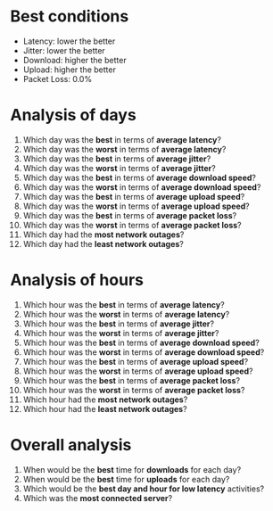 ﻿# **Best conditions**
- Latency: lower the better
- Jitter: lower the better
- Download: higher the better
- Upload: higher the better
- Packet Loss: 0.0%
# **Analysis of days**
1. Which day was the **best** in terms of **average latency**?
1. Which day was the **worst** in terms of **average latency**?
1. Which day was the **best** in terms of **average jitter**?
1. Which day was the **worst** in terms of **average jitter**?
1. Which day was the **best** in terms of **average download speed**?
1. Which day was the **worst** in terms of **average download speed**?
1. Which day was the **best** in terms of **average upload speed**?
1. Which day was the **worst** in terms of **average upload speed**?
1. Which day was the **best** in terms of **average packet loss**?
1. Which day was the **worst** in terms of **average packet loss**?
1. Which day had the **most network outages**?
1. Which day had the **least network outages**?
# **Analysis of hours**
1. Which hour was the **best** in terms of **average latency**?
1. Which hour was the **worst** in terms of **average latency**?
1. Which hour was the **best** in terms of **average jitter**?
1. Which hour was the **worst** in terms of **average jitter**?
1. Which hour was the **best** in terms of **average download speed**?
1. Which hour was the **worst** in terms of **average download speed**?
1. Which hour was the **best** in terms of **average upload speed**?
1. Which hour was the **worst** in terms of **average upload speed**?
1. Which hour was the **best** in terms of **average packet loss**?
1. Which hour was the **worst** in terms of **average packet loss**?
1. Which hour had the **most network outages**?
1. Which hour had the **least network outages**?
# **Overall analysis**
1. When would be the **best** time for **downloads** for each day?
1. When would be the **best** time for **uploads** for each day?
1. Which would be the **best day and hour for low latency** activities?
1. Which was the **most connected server**?
